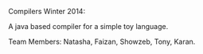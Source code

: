 Compilers Winter 2014:

A java based compiler for a simple toy language.

Team Members:
Natasha, Faizan, Showzeb, Tony, Karan.

